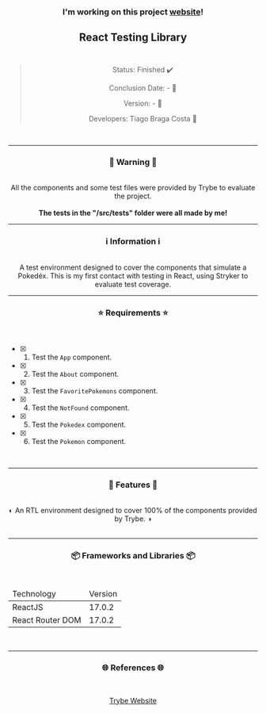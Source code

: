 <div align="center">
  <h3>
    I'm working on this project <a href="-"> website</a>! 
  <h3>
  <h2>
    React Testing Library
    <br><br>
  </h2>

  > Status: Finished ✔️
  >
  > Conclusion Date: - 📆
  >
  > Version: - 🧪
  >
  > Developers: Tiago Braga Costa 👤

  <br>
  <hr>
  <h3>
    🚨 Warning 🚨
  </h3>
  <br>
  <span> All the components and some test files were provided by Trybe to evaluate the project. </span>
  <br><br>
  <b> The tests in the "/src/tests" folder were all made by me! </b>
  <br>
  <hr>
  <h3>
    ℹ️ Information ℹ️
  </h3>
  <br>
  <span> A test environment designed to cover the components that simulate a Pokedéx. This is my first contact with testing in React, using Stryker to evaluate test coverage. </span> 
  <br>
  <hr>
  <h3>
    ⭐ Requirements ⭐
  </h3>
  <div align="left">
  <br>
  
- [X] 1. Test the `App` component.
- [X] 2. Test the `About` component.
- [X] 3. Test the `FavoritePokemons` component.
- [X] 4. Test the `NotFound` component.
- [X] 5. Test the `Pokedex` component.
- [X] 6. Test the `Pokemon` component.
  </div>
  <br>
  <hr>
  <h3>
   📄 Features 📄
  </h3>
  <br>
  <span> ◐ An RTL environment designed to cover 100% of the components provided by Trybe. ◑ </span>
  <br><br>
  <hr>
  <h3>
    📦 Frameworks and Libraries 📦
  </h3>
  <br>
  <table>
    <thead>
      <td> Technology </td>
      <td> Version </td>
    </thead>
    <tbody>
      <tr>
        <td> ReactJS </td>
        <td> 17.0.2 </td>
      </tr>
        <tr>
        <td> React Router DOM </td>
        <td> 17.0.2 </td>
      </tr>
    </tbody>
  </table>
  <br>
  <hr>
  <h3>
    🌐 References 🌐
  </h3>
    <br>
    <p> <a href="https://www.betrybe.com/"> Trybe Website </a> </p>
</div>

